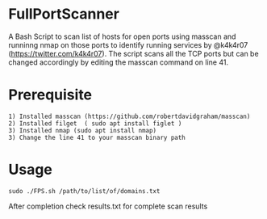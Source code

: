 # FullPortScanner

A Bash Script to scan list of hosts for open ports using masscan and runninng nmap on those ports to identify running services by @k4k4r07 (https://twitter.com/k4k4r07). The script scans all the TCP ports but can be changed accordingly by editing the masscan command on line 41.

# Prerequisite

```
1) Installed masscan (https://github.com/robertdavidgraham/masscan)
2) Installed filget  ( sudo apt install figlet )
3) Installed nmap (sudo apt install nmap)
3) Change the line 41 to your masscan binary path
```
# Usage
```
sudo ./FPS.sh /path/to/list/of/domains.txt
```
After completion check results.txt for complete scan results
